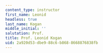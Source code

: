 ```yaml
---
content_type: instructor
first_name: Leonid
headless: true
last_name: Kogan
middle_initial: ''
salutation: Prof.
title: Prof. Leonid Kogan
uid: 2a920d53-dbe9-88c6-b868-8668876838fb
---
```

